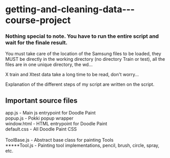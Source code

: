 getting-and-cleaning-data---course-project
==========================================
<h3>Nothing special to note. You have to run the entire script and wait for the finale result.</h3>

You must take care of the location of the Samsung files to be loaded, they MUST be directly in the working directory (no directory Train or test), all the files are in one unique directory, the wd...

X train and Xtest data take a long time to be read, don't worry...

Explanation of the different steps of my script are written on the script.

<h2>Important source files</h2>
app.js - Main js entrypoint for Doodle Paint<br />
popup.js - Pokki popup wrapper<br />
window.html - HTML entrypoint for Doodle Paint<br />
default.css - All Doodle Paint CSS<br />
<br />
ToolBase.js - Abstract base class for painting Tools<br />
*****Tool.js - Painting tool implementations, pencil, brush, circle, spray, etc.<br />
